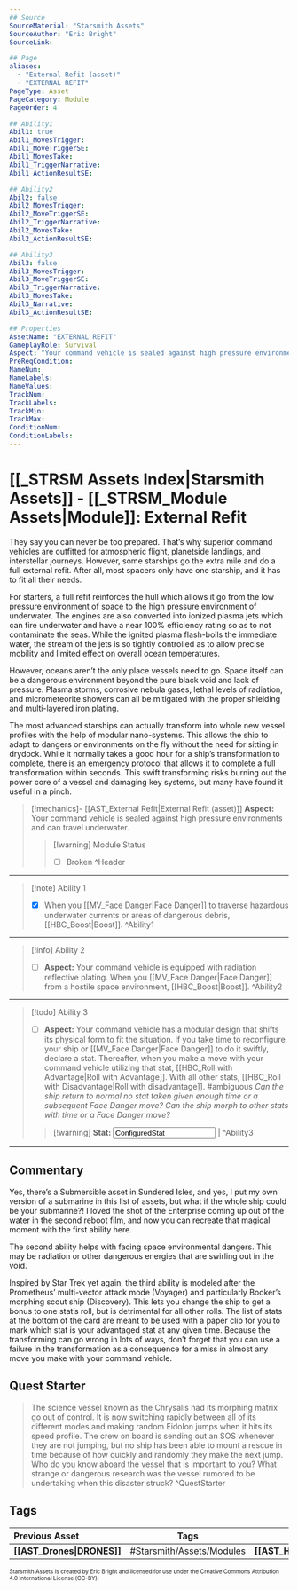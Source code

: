 ```yaml
---
## Source
SourceMaterial: "Starsmith Assets"
SourceAuthor: "Eric Bright"
SourceLink: 

## Page
aliases: 
  - "External Refit (asset)"
  - "EXTERNAL REFIT"
PageType: Asset
PageCategory: Module
PageOrder: 4

## Ability1
Abil1: true 
Abil1_MovesTrigger: 
Abil1_MoveTriggerSE: 
Abil1_MovesTake: 
Abil1_TriggerNarrative: 
Abil1_ActionResultSE: 

## Ability2
Abil2: false 
Abil2_MovesTrigger: 
Abil2_MoveTriggerSE: 
Abil2_TriggerNarrative: 
Abil2_MovesTake: 
Abil2_ActionResultSE: 

## Ability3
Abil3: false 
Abil3_MovesTrigger: 
Abil3_MoveTriggerSE: 
Abil3_TriggerNarrative: 
Abil3_MovesTake: 
Abil3_Narrative: 
Abil3_ActionResultSE: 

## Properties
AssetName: "EXTERNAL REFIT"
GameplayRole: Survival
Aspect: "Your command vehicle is sealed against high pressure environments and can travel underwater."
PreReqCondition: 
NameNum: 
NameLabels: 
NameValues: 
TrackNum: 
TrackLabels: 
TrackMin: 
TrackMax: 
ConditionNum: 
ConditionLabels:
---
```

# [[_STRSM Assets Index|Starsmith Assets]] - [[_STRSM_Module Assets|Module]]: External Refit
They say you can never be too prepared. That’s why superior command vehicles are outfitted for atmospheric flight, planetside landings, and interstellar journeys. However, some starships go the extra mile and do a full external refit. After all, most spacers only have one starship, and it has to fit all their needs.

For starters, a full refit reinforces the hull which allows it go from the low pressure environment of space to the high pressure environment of underwater. The engines are also converted into ionized plasma jets which can fire underwater and have a near 100% efficiency rating so as to not contaminate the seas. While the ignited plasma flash-boils the immediate water, the stream of the jets is so tightly controlled as to allow precise mobility and limited effect on overall ocean temperatures.

However, oceans aren’t the only place vessels need to go. Space itself can be a dangerous environment beyond the pure black void and lack of pressure. Plasma storms, corrosive nebula gases, lethal levels of radiation, and micrometeorite showers can all be mitigated with the proper shielding and multi-layered iron plating.

The most advanced starships can actually transform into whole new vessel profiles with the help of modular nano-systems. This allows the ship to adapt to dangers or environments on the fly without the need for sitting in drydock. While it normally takes a good hour for a ship’s transformation to complete, there is an emergency protocol that allows it to complete a full transformation within seconds. This swift transforming risks burning out the power core of a vessel and damaging key systems, but many have found it useful in a pinch.

> [!mechanics]- [[AST_External Refit|External Refit (asset)]]
> **Aspect:** Your command vehicle is sealed against high pressure environments and can travel underwater.
> > [!warning] Module Status
> > - [ ] Broken ^Header
___

> [!note] Ability 1
> - [x] When you [[MV_Face Danger|Face Danger]] to traverse hazardous underwater currents or areas of dangerous debris, [[HBC_Boost|Boost]]. ^Ability1
___
> [!info] Ability 2
> - [ ] **Aspect:** Your command vehicle is equipped with radiation reflective plating.
> When you [[MV_Face Danger|Face Danger]] from a hostile space environment, [[HBC_Boost|Boost]]. ^Ability2
___
> [!todo] Ability 3
> - [ ] **Aspect:** Your command vehicle has a modular design that shifts its physical form to fit the situation.
> If you take time to reconfigure your ship or [[MV_Face Danger|Face Danger]] to do it swiftly, declare a stat.
> Thereafter, when you make a move with your command vehicle utilizing that stat, [[HBC_Roll with Advantage|Roll with Advantage]]. With all other stats, [[HBC_Roll with Disadvantage|Roll with disadvantage]].
> #ambiguous _Can the ship return to normal no stat taken given  enough time or a subsequent Face Danger move?  Can the ship morph to other stats with time or a Face Danger move?_
> > [!warning] **Stat:** <input type=texbox value="ConfiguredStat"> | ^Ability3

___

## Commentary
Yes, there’s a Submersible asset in Sundered Isles, and yes, I put my own version of a submarine in this list of assets, but what if the whole ship could be your submarine?! I loved the shot of the Enterprise coming up out of the water in the second reboot film, and now you can recreate that magical moment with the first ability here.

The second ability helps with facing space environmental dangers. This may be radiation or other dangerous energies that are swirling out in the void.

Inspired by Star Trek yet again, the third ability is modeled after the Prometheus’ multi-vector attack mode (Voyager) and particularly Booker’s morphing scout ship (Discovery). This lets you change the ship to get a bonus to one stat’s roll, but is detrimental for all other rolls. The list of stats at the bottom of the card are meant to be used with a paper clip for you to mark which stat is your advantaged stat at any given time. Because the transforming can go wrong in lots of ways, don’t forget that you can use a failure in the transformation as a consequence for a miss in almost any move you make with your command vehicle.

## Quest Starter
> The science vessel known as the Chrysalis had its morphing matrix go out of control. It is now switching rapidly between all of its different modes and making random Eidolon jumps when it hits its speed profile. The crew on board is sending out an SOS whenever they are not jumping, but no ship has been able to mount a rescue in time because of how quickly and randomly they make the next jump. Who do you know aboard the vessel that is important to you? What strange or dangerous research was the vessel rumored to be undertaking when this disaster struck? ^QuestStarter

## Tags

| Previous Asset | Tags | Next Asset |
|:--- |:---:| ---:|
| **[[AST_Drones\|DRONES]]** | #Starsmith/Assets/Modules | **[[AST_Holodeck\|HOLODECK]]** |

<font size=-2>Starsmith Assets is created by Eric Bright and licensed for use under the Creative Commons Attribution 4.0 International License (CC-BY).</font>

